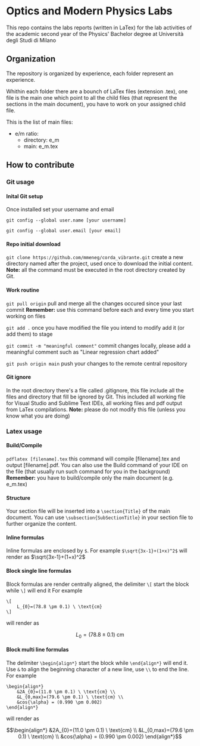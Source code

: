 # Optics and Modern Physics Labs
This repo contains the labs reports (written in LaTex) for the lab activities
of the academic second year of the Physics' Bachelor degree at Università degli Studi di Milano

## Organization
The repository is organized by experience, each folder represent an experience. 

Whithin each folder there are a bounch of LaTex files (extension .tex), one file is the main one
which point to all the child files (that represent the sections in the main document),
you have to work on your assigned child file.

This is the list of main files:
- e/m ratio:
	- directory: e_m
	- main: e_m.tex

## How to contribute

### Git usage

#### Inital Git setup
Once installed set your username and email

`git config --global user.name [your username]`

`git config --global user.email [your email]`

#### Repo initial download
`git clone https://github.com/mmeneg/corda_vibrante.git` 
create a new directory named after the project, used once to download the initial content.
**Note:** all the command must be executed in the root directory created by Git.

#### Work routine
`git pull origin` 
pull and merge all the changes occured since your last commit
**Remember:** use this command before each and every time you start working on files

`git add .` 
once you have modified the file you intend to modify add it (or add them) to stage

`git commit -m "meaningful comment"` 
commit changes locally, please add a meaningful comment such as "Linear regression chart added"

`git push origin main` 
push your changes to the remote central repository

#### Git ignore
In the root directory there's a file called .gitignore, this file include all the files and directory 
that fill be ignored by Git. 
This included all working file for Visual Studio and Sublime Text IDEs, all working files and pdf output
from LaTex compilations.
**Note:** please do not modify this file (unless you know what you are doing)

### Latex usage
#### Build/Compile
`pdflatex [filename].tex` 
this command will compile [filename].tex and output [filename].pdf. 
You can also use the Build command of your IDE on the file (that usually run such command for you in the background)
**Remember:** you have to build/compile only the main document (e.g. e_m.tex)

#### Structure
Your section file will be inserted into a `\section{Title}` of the main document. 
You can use `\subsection{SubSectionTitle}` in your section file to further organize the content.

#### Inline formulas
Inline formulas are enclosed by `$`. 
For example `$\sqrt{3x-1}+(1+x)^2$` will render as $\sqrt{3x-1}+(1+x)^2$

#### Block single line formulas
Block formulas are render centrally aligned, the delimiter `\[` start the block while `\]` will end it 
For example
```
\[
    L_{0}=(78.8 \pm 0.1) \ \text{cm}
\]
```
will render as 
```math
L_{0}=(78.8 \pm 0.1) \ \text{cm}
```

#### Block multi line formulas
The delimiter `\begin{align*}` start the block while `\end{align*}` will end it. 
Use `&` to align the beginning character of a new line, use `\\` to end the line. 
For example
```
\begin{align*}
    &2A_{0}=(11.0 \pm 0.1) \ \text{cm} \\
    &L_{0,max}=(79.6 \pm 0.1) \ \text{cm} \\
    &cos{\alpha} = (0.990 \pm 0.002)
\end{align*}
```
will render as 
```math
\begin{align*} &2A_{0}=(11.0 \pm 0.1) \ \text{cm} \\ &L_{0,max}=(79.6 \pm 0.1) \ \text{cm} \\ &cos{\alpha} = (0.990 \pm 0.002) \end{align*}
```

